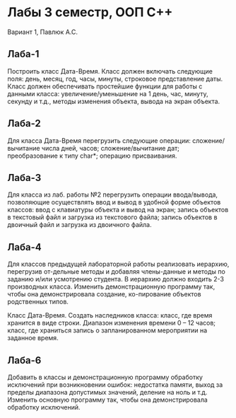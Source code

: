 # Лабы 3 семестр, ООП C++
Вариант 1, Павлюк А.С.

## Лаба-1

Постpоить класс Дата-Вpемя. Класс должен включать следующие поля: день, месяц, год, часы, минуты, строковое представление даты. Класс должен обеспечивать пpостейшие функции для pаботы с данными класса: увеличение/уменьшение на 1 день, час, минуту, секунду и т.д., методы изменения объекта, вывода на экран объекта.

## Лаба-2

Для класса Дата-Вpемя перегрузить следующие операции:
сложение/ вычитание числа дней, часов;
сложение/вычитание дат;
преобразование к типу char*;
операцию присваивания.

## Лаба-3

Для класса из лаб. работы №2 перегрузить операции ввода/вывода, позволяющие осуществлять ввод и вывод в удобной фоpме объектов классов: 
ввод с клавиатуры объекта и вывод на экран; 
запись объектов в текстовый файл и загрузка из текстового файла;
запись объектов в двоичный файл и загрузка из двоичного файла.

## Лаба-4

Для классов предыдущей лабораторной работы реализовать иерархию, перегрузив  от-дельные методы и добавляя члены-данные и методы по заданию и/или усмотрению студента. В иерархию должно входить 2-3 производных класса. 
Изменить демонстрационную программу так, чтобы она демонстрировала создание, ко-пирование объектов родственных типов.

Класс Дата-Вpемя.  Создать наследников класса: 
класс, где время хранится в виде строки. Диапазон изменения времени 0 – 12 часов; 
класс, где храниться запись о запланированном мероприятии на заданное время. 

## Лаба-6

Добавить в классы и демонстрационную программу обработку исключений при возникновении ошибок: недостатка памяти, выход за пределы диапазона допустимых значений, деление на ноль и т.д. Изменить основную программу так, чтобы она демонстрировала обработку исключений.
